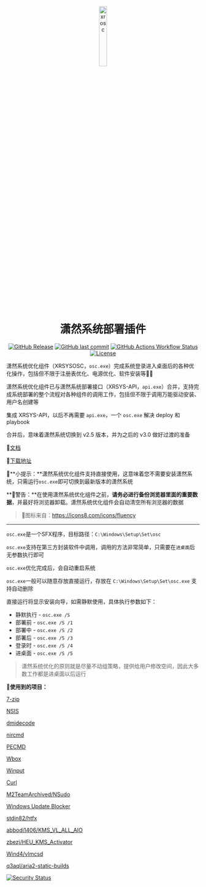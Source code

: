 <div align="center">


<img src="./osc.ico" alt="xrosc" width="20%" />

# 潇然系统部署插件

[![GitHub Release](https://img.shields.io/github/v/release/xrgzs/xrsys-osc.svg)](https://github.com/xrgzs/xrsys-osc/releases)
[![GitHub last commit](https://img.shields.io/github/last-commit/xrgzs/xrsys-osc)](https://github.com/xrgzs/xrsys-osc/commits)
[![GitHub Actions Workflow Status](https://img.shields.io/github/actions/workflow/status/xrgzs/xrsys-osc/build.yml)](https://github.com/xrgzs/xrsys-osc/actions)
[![License](https://img.shields.io/github/license/xrgzs/xrsys-osc.svg)](https://github.com/xrgzs/xrsys-hub/blob/main/LICENSE)
</div>

潇然系统优化组件（XRSYSOSC，`osc.exe`）完成系统登录进入桌面后的各种优化操作，包括但不限于注册表优化、电源优化、软件安装等🌟🚀

潇然系统优化组件已与潇然系统部署接口（XRSYS-API，`api.exe`）合并，支持完成系统部署的整个流程对各种组件的调用工作，包括但不限于调用万能驱动安装、用户名创建等

集成 XRSYS-API，以后不再需要 `api.exe`，一个 `osc.exe` 解决 deploy 和 playbook

合并后，意味着潇然系统切换到 v2.5 版本，并为之后的 v3.0 做好过渡的准备


📄[文档](https://sys.xrgzs.top/diy/osc/)

🔗[下载地址](https://url.xrgzs.top/osc)

📍**小提示：**潇然系统优化组件支持直接使用，这意味着您不需要安装潇然系统，只需运行`osc.exe`即可切换到最新版本的潇然系统

**🚨警告：**在使用潇然系统优化组件之前，**请务必进行备份浏览器里面的重要数据**，并最好将浏览器卸载。潇然系统优化组件会自动清空所有浏览器的数据

> 🌄图标来自：https://icons8.com/icons/fluency

---

`osc.exe`是一个SFX程序，目标路径：`C:\Windows\Setup\Set\osc`

`osc.exe`支持在第三方封装软件中调用，调用的方法非常简单，只需要在`进桌面`后无参数执行即可

`osc.exe`优化完成后，会自动重启系统

`osc.exe`一般可以随意存放直接运行，存放在 `C:\Windows\Setup\Set\osc.exe` 支持自动删除

直接运行将显示安装向导，如需静默使用，具体执行参数如下：

- 静默执行 - `osc.exe /S`
- 部署前 - `osc.exe /S /1`
- 部署中 - `osc.exe /S /2`
- 部署后 - `osc.exe /S /3`
- 登录时 - `osc.exe /S /4`
- 进桌面 - `osc.exe /S /5`

> 潇然系统优化的原则就是尽量不动组策略，提供给用户修改空间，因此大多数工作都是进桌面以后运行

**🫡使用到的项目：**

[7-zip](https://7-zip.org/)

[NSIS](https://nsis.sourceforge.io/)

[dmidecode](http://savannah.nongnu.org/projects/dmidecode/)

[nircmd](https://www.nirsoft.net/utils/nircmd.html)

[PECMD](http://wuyou.net/forum.php?mod=viewthread&tid=205402)

[Wbox](https://www.horstmuc.de/w32dial.htm)

[Winput](https://www.horstmuc.de/w32dial.htm)

[Curl](https://curl.se/)

[M2TeamArchived/NSudo](https://github.com/M2TeamArchived/NSudo)

[Windows Update Blocker](https://www.sordum.org/9470)

[stdin82/htfx](https://github.com/stdin82/htfx)

[abbodi1406/KMS_VL_ALL_AIO](https://github.com/abbodi1406/KMS_VL_ALL_AIO)

[zbezj/HEU_KMS_Activator](https://github.com/zbezj/HEU_KMS_Activator)

[Wind4/vlmcsd](https://github.com/Wind4/vlmcsd)

[q3aql/aria2-static-builds](https://gitlab.com/q3aql/aria2-static-builds)

[![Security Status](https://www.murphysec.com/platform3/v31/badge/1777677050276757504.svg)](https://www.murphysec.com/console/report/1777677050234814464/1777677050276757504)
